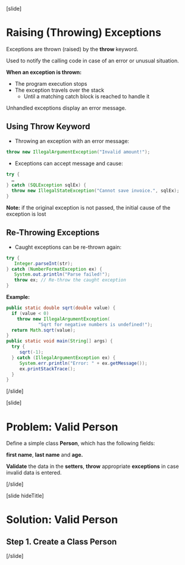 
[slide]

# Raising (Throwing) Exceptions

Exceptions are thrown (raised) by the **throw** keyword.

Used to notify the calling code in case of an error or unusual situation.

**When an exception is thrown:**
- The program execution stops
- The exception travels over the stack
   - Until a matching catch block is reached to handle it
   
Unhandled exceptions display an error message.

## Using Throw Keyword

- Throwing an exception with an error message:

```java
throw new IllegalArgumentException("Invalid amount!");
```
- Exceptions can accept message and cause:

```java
try {
  …
} catch (SQLException sqlEx) {
  throw new IllegalStateException("Cannot save invoice.", sqlEx);
}
```
**Note:** if the original exception is not passed, the initial cause of the exception is lost

## Re-Throwing Exceptions

- Caught exceptions can be re-thrown again:

```java
try {
   Integer.parseInt(str);
} catch (NumberFormatException ex) {
   System.out.println("Parse failed!");
   throw ex; // Re-throw the caught exception
}
```
**Example:**


```java
public static double sqrt(double value) {
  if (value < 0)
    throw new IllegalArgumentException(
			"Sqrt for negative numbers is undefined!");
  return Math.sqrt(value);
}
public static void main(String[] args) {
  try {
     sqrt(-1);
  } catch (IllegalArgumentException ex) {
     System.err.println("Error: " + ex.getMessage());
     ex.printStackTrace();
  }
}
```
[/slide]


[slide]

# Problem: Valid Person

Define a simple class **Person**, which has the following fields:

 **first name**, **last name** and **age.**

**Validate** the data in the **setters**, **throw** appropriate **exceptions** in case invalid data is entered.

[/slide]

[slide hideTitle]

# Solution: Valid Person

## Step 1. Create a Class Person




[/slide]
